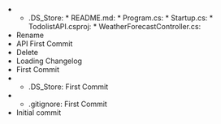 - * .DS_Store: * README.md: * Program.cs: * Startup.cs: * TodolistAPI.csproj: * WeatherForecastController.cs:
- Rename
- API First Commit
- Delete
- Loading Changelog
- First Commit
- * .DS_Store: First Commit
- * .gitignore: First Commit
- Initial commit
